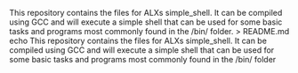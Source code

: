 This repository contains the files for ALXs simple_shell. It can be compiled using GCC and will execute a simple shell that can be used for some basic tasks and programs most commonly found in the /bin/ folder. > README.md
echo This repository contains the files for ALXs simple_shell. It can be compiled using GCC and will execute a simple shell that can be used for some basic tasks and programs most commonly found in the /bin/ folder
